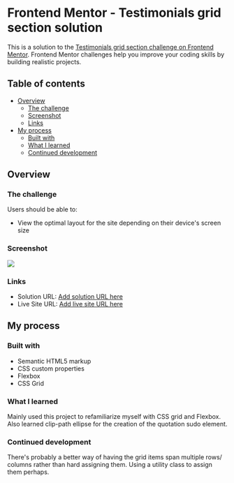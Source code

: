 # Frontend Mentor - Testimonials grid section solution

This is a solution to the [Testimonials grid section challenge on Frontend Mentor](https://www.frontendmentor.io/challenges/testimonials-grid-section-Nnw6J7Un7). Frontend Mentor challenges help you improve your coding skills by building realistic projects. 

## Table of contents

- [Overview](#overview)
  - [The challenge](#the-challenge)
  - [Screenshot](#screenshot)
  - [Links](#links)
- [My process](#my-process)
  - [Built with](#built-with)
  - [What I learned](#what-i-learned)
  - [Continued development](#continued-development)
  

## Overview

### The challenge

Users should be able to:

- View the optimal layout for the site depending on their device's screen size

### Screenshot

![](./images/screenshot.png)


### Links

- Solution URL: [Add solution URL here](https://nick89mck.github.io/Testimonial-grid-section/)
- Live Site URL: [Add live site URL here](https://nick89mck.github.io/Testimonial-grid-section/)

## My process

### Built with

- Semantic HTML5 markup
- CSS custom properties
- Flexbox
- CSS Grid


### What I learned

Mainly used this project to refamiliarize myself with CSS grid and Flexbox. Also learned clip-path ellipse for the creation of the quotation sudo element.

### Continued development

There's probably a better way of having the grid items span multiple rows/ columns rather than hard assigning them. Using a utility class to assign them perhaps.

